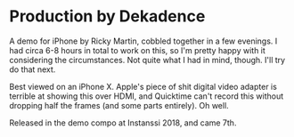 # Production by Dekadence

A demo for iPhone by Ricky Martin, cobbled together in a few evenings. I had circa 6-8 hours in total to work on this, so I'm pretty happy with it considering the circumstances. Not quite what I had in mind, though. I'll try do that next.

Best viewed on an iPhone X. Apple's piece of shit digital video adapter is terrible at showing this over HDMI, and Quicktime can't record this without dropping half the frames (and some parts entirely). Oh well.

Released in the demo compo at Instanssi 2018, and came 7th.
